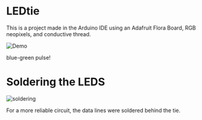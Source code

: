 # LEDtie
This is a project made in the Arduino IDE using an Adafruit Flora Board, RGB neopixels, and conductive thread.

![Demo](https://user-images.githubusercontent.com/8731829/36896233-77d51a00-1dd7-11e8-80e0-f8d07ec85bcc.gif)

blue-green pulse!


# Soldering the LEDS 

![soldering](https://user-images.githubusercontent.com/8731829/37089024-dcf3799a-21c4-11e8-9329-cd9c7e9a9a8c.jpg)

For a more reliable circuit, the data lines were soldered behind the tie.
